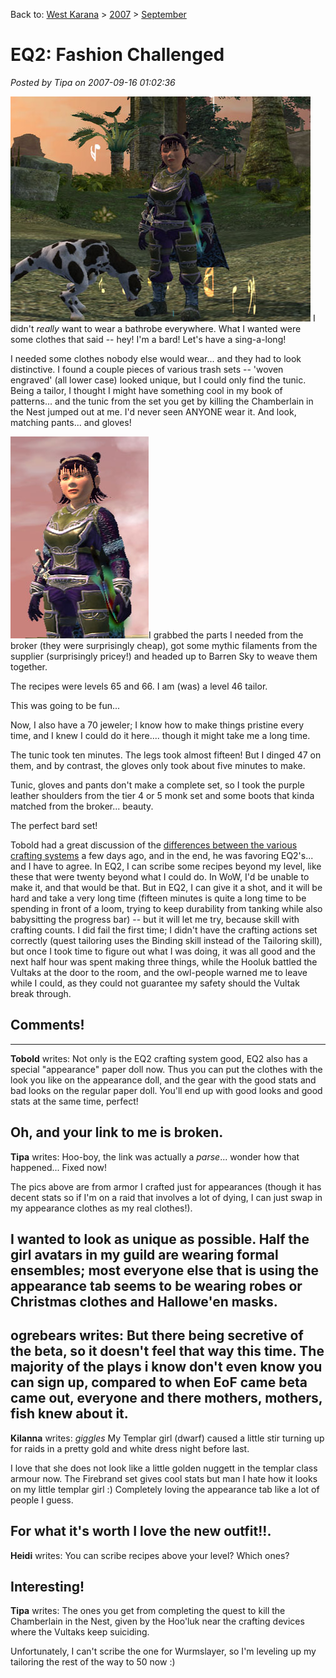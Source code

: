 Back to: [West Karana](/posts/westkarana.md) > [2007](/posts/2007/westkarana.md) > [September](./westkarana.md)
# EQ2: Fashion Challenged

*Posted by Tipa on 2007-09-16 01:02:36*

![dinaclothes.jpg](../../../uploads/2007/09/dinaclothes.jpg)
I didn't *really* want to wear a bathrobe everywhere. What I wanted were some clothes that said -- hey! I'm a bard! Let's have a sing-a-long!

I needed some clothes nobody else would wear... and they had to look distinctive. I found a couple pieces of various trash sets -- 'woven engraved' (all lower case) looked unique, but I could only find the tunic. Being a tailor, I thought I might have something cool in my book of patterns... and the tunic from the set you get by killing the Chamberlain in the Nest jumped out at me. I'd never seen ANYONE wear it. And look, matching pants... and gloves!

![dinabust.jpg](../../../uploads/2007/09/dinabust.jpg)I grabbed the parts I needed from the broker (they were surprisingly cheap), got some mythic filaments from the supplier (surprisingly pricey!) and headed up to Barren Sky to weave them together.

The recipes were levels 65 and 66. I am (was) a level 46 tailor.

This was going to be fun...

Now, I also have a 70 jeweler; I know how to make things pristine every time, and I knew I could do it here.... though it might take me a long time.

The tunic took ten minutes. The legs took almost fifteen! But I dinged 47 on them, and by contrast, the gloves only took about five minutes to make.

Tunic, gloves and pants don't make a complete set, so I took the purple leather shoulders from the tier 4 or 5 monk set and some boots that kinda matched from the broker... beauty.

The perfect bard set!

Tobold had a great discussion of the [differences between the various crafting systems](http://tobolds.blogspot.com/2007/09/comparing-crafting-systems.html) a few days ago, and in the end, he was favoring EQ2's... and I have to agree. In EQ2, I can scribe some recipes beyond my level, like these that were twenty beyond what I could do. In WoW, I'd be unable to make it, and that would be that. But in EQ2, I can give it a shot, and it will be hard and take a very long time (fifteen minutes is quite a long time to be spending in front of a loom, trying to keep durability from tanking while also babysitting the progress bar) -- but it will let me try, because skill with crafting counts. I did fail the first time; I didn't have the crafting actions set correctly (quest tailoring uses the Binding skill instead of the Tailoring skill), but once I took time to figure out what I was doing, it was all good and the next half hour was spent making three things, while the Hooluk battled the Vultaks at the door to the room, and the owl-people warned me to leave while I could, as they could not guarantee my safety should the Vultak break through.
## Comments!
---
**Tobold** writes: Not only is the EQ2 crafting system good, EQ2 also has a special "appearance" paper doll now. Thus you can put the clothes with the look you like on the appearance doll, and the gear with the good stats and bad looks on the regular paper doll. You'll end up with good looks and good stats at the same time, perfect!

Oh, and your link to me is broken.
---
**Tipa** writes: Hoo-boy, the link was actually a *parse*... wonder how that happened... Fixed now!

The pics above are from armor I crafted just for appearances (though it has decent stats so if I'm on a raid that involves a lot of dying, I can just swap in my appearance clothes as my real clothes!).

I wanted to look as unique as possible. Half the girl avatars in my guild are wearing formal ensembles; most everyone else that is using the appearance tab seems to be wearing robes or Christmas clothes and Hallowe'en masks.
---
**ogrebears** writes: But there being secretive of the beta, so it doesn't feel that way this time. The majority of the plays i know don't even know you can sign up, compared to when EoF came beta came out, everyone and there mothers, mothers, fish knew about it.
---
**Kilanna** writes: *giggles* My Templar girl (dwarf) caused a little stir turning up for raids in a pretty gold and white dress night before last.

I love that she does not look like a little golden nuggett in the templar class armour now. The Firebrand set gives cool stats but man I hate how it looks on my little templar girl :) Completely loving the appearance tab like a lot of people I guess.

For what it's worth I love the new outfit!!.
---
**Heidi** writes: You can scribe recipes above your level? Which ones? 

Interesting!
---
**Tipa** writes: The ones you get from completing the quest to kill the Chamberlain in the Nest, given by the Hoo'luk near the crafting devices where the Vultaks keep suiciding.

Unfortunately, I can't scribe the one for Wurmslayer, so I'm leveling up my tailoring the rest of the way to 50 now :)
